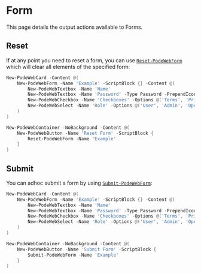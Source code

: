 # Form

This page details the output actions available to Forms.

## Reset

If at any point you need to reset a form, you can use [`Reset-PodeWebForm`](../../../Functions/Outputs/Reset-PodeWebForm) which will clear all elements of the specified form:

```powershell
New-PodeWebCard -Content @(
    New-PodeWebForm -Name 'Example' -ScriptBlock {} -Content @(
        New-PodeWebTextbox -Name 'Name'
        New-PodeWebTextbox -Name 'Password' -Type Password -PrependIcon Lock
        New-PodeWebCheckbox -Name 'Checkboxes' -Options @('Terms', 'Privacy') -AsSwitch
        New-PodeWebSelect -Name 'Role' -Options @('User', 'Admin', 'Operations') -Multiple
    )
)

New-PodeWebContainer -NoBackground -Content @(
    New-PodeWebButton -Name 'Reset Form' -ScriptBlock {
        Reset-PodeWebForm -Name 'Example'
    }
)
```

## Submit

You can adhoc submit a form by using [`Submit-PodeWebForm`](../../../Functions/Outputs/Submit-PodeWebForm):

```powershell
New-PodeWebCard -Content @(
    New-PodeWebForm -Name 'Example' -ScriptBlock {} -Content @(
        New-PodeWebTextbox -Name 'Name'
        New-PodeWebTextbox -Name 'Password' -Type Password -PrependIcon Lock
        New-PodeWebCheckbox -Name 'Checkboxes' -Options @('Terms', 'Privacy') -AsSwitch
        New-PodeWebSelect -Name 'Role' -Options @('User', 'Admin', 'Operations') -Multiple
    )
)

New-PodeWebContainer -NoBackground -Content @(
    New-PodeWebButton -Name 'Submit Form' -ScriptBlock {
        Submit-PodeWebForm -Name 'Example'
    }
)
```
